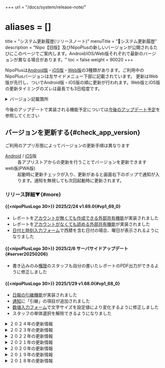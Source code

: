 +++
url = "/docs/system/release-note/"
# aliases = []
title = "システム更新履歴(リリースノート)"
menuTitle = "📜システム更新履歴"
description = "Nipo【旧版】及びNipoPlusの新しいバージョンが公開されるたびにこのページでご案内します。Android/iOS/Web版それぞれで最新のバージョンが異なる場合があります。"
toc = false
weight = 90020
+++

NipoPlusは[Android版](/docs/system/mobile-install/#googlePlay)・[iOS版](/docs/system/mobile-install/#appStore)・[Web版](/docs/system/mobile-install/#web)の3種類があります。ご利用中のNipoPlusバージョンは左サイドメニュー下部に記載されています。
更新はWeb版が先行し、ついでAndroid版・iOS版の順に更新が行われます。Web版とiOS版の更新タイミングのズレは最長でも3日程度です。

<details>
  <summary>バージョン記載箇所</summary>
{{<icatch filename="img/update" msg="Web版は右上に更新ボタンがでてきます" alice="ok">}}

</details>

今後のアップデートで実装される機能予定については[今後のアップデート予定](/docs/system/load-map/)を参照してください

## バージョンを更新する{#check_app_version}

ご利用のアプリ形態によってバージョンの更新手順は異なります

<dl class="basic">
<dt>
<a href="https://play.google.com/store/apps/details?id=jp.sndbox.nipoapp">Android</a> / <a href="https://itunes.apple.com/jp/app/nipo/id1385965600?mt=8">iOS</a>版</dt>
<dd>各アプリストアからの更新を行うことでバージョンを更新できます</dd>
<dt>web版(PWA版)</dt>
<dd>起動時に更新チェックが入り、更新があると画面右下のポップで通知が入ります。通知を無視しても次回起動時に更新されます。</dd>
</dl>

### リリース詳細▼{#more}

#### {{<nipoPlusLogo 30>}} 2025/2/24 v1.69.0{#vp1_69_0}

- レポートを[アカウントが無くても作成できる外部共有機能](/docs/manual/write-report/outside/)が実装されました
- レポートを[アカウントがなくても読める外部共有機能](/docs/manual/read-report/outside/)が実装されました
- [日付と時刻入力フォーム](/docs/template/date_time/)で西暦を含む日付の場合、曜日が表示されるようになりました

#### {{<nipoPlusLogo 30>}} 2025/2/6 サーバサイドアップデート{#server20250206}

- 書き込みのみ[権限](/docs/setup/staff-global/rank/)のスタッフも自分の書いたレポートのPDF出力ができるように修正しました

#### {{<nipoPlusLogo 30>}} 2025/1/29 v1.68.0{#vp1_68_0}

- [日報の引継機能](/docs/manual/write-report/relation/)が実装されました
- [通知](/docs/manual/utils/notice/)に「引継」の項目が追加されました
- [数値入力フォーム](/docs/template/digital/#commonNumber)で文字サイズを設定値により変化するように修正しました
- スタッフの単体選択を解除できるようになりました

<details>
  <summary>２０２４年の更新情報</summary>

#### {{<nipoPlusLogo 30>}} 2024/12/26 v1.67.1{#vp1_67_1}

- セキュリティアップデートを行いました

メリークリスマス＆ハッピーニューイヤー🎁
2024年も残すところわずかとなりました。今年最後のアップデートになる予定です。今回のアップデートでは機能的な追加は有りませんが、主にセキュリティに関するアップデートを行いました。  
また、内部的な話ですがES Module化に完全対応しました。ES Moduleは今後、Web業界の標準となる機能です。

#### {{<nipoPlusLogo 30>}} 2024/12/19 v1.66.0{#vp1_66_0}

- 自分宛てにレポートを書く場合、「自動承認」オプションを選択できるようになりました
- 選択肢入力フォームに「手動入力」オプションを追加しました。選択に無い単語をキーボードで手動入力できます

#### {{<nipoLogo 30>}} 2024/12/18 v10.1.0{#legacy10_1_0}

- 依存フレームワークの一部を最新版に更新しました
- レポートのCSV出力（単体・一括）機能を無料プランでも利用できるように緩和しました
- 集計機能の期間選択を無料プランでも任意に変更できるように緩和しました
- 無料プランでも検索機能が利用できるようになりました（無料プラン中に書いたレポートはインデックス化されないため検索にHitしません。有料プランの間に書いたレポートが検索できます）
- 無料プランでもスタッフの稼働実績把握、月切り替えができるようになりました
- ほかグループのテンプレート取り込み機能を緩和しました

今回のアップデートは2024年12月31日以降、無料プランでの利用ができなくなるNipoに向けた緩和措置です。無料プランでも過去のデータにアクセスしやすく、いつでもデータの取り出しができるように対応させていただきました。

#### {{<nipoPlusLogo 30>}} 2024/12/10 サーバサイド・メール通知関係の修正{#20241210}

- メール配信プログラムのライブラリを最新に更新しました
- レポートのコメント通知ルールが変更になりました。レポートのオーナーに対してのみ通知ー＞レポートを既読しているユーザ全員に対して通知
- 承認リレーがある場合、より上流でレポートが棄却された際、中間承認者に対して通知が届くようになりました
- レポート提出時の通知で、自分が自分宛てに書いたレポートの場合、通知が行われないように修正しました

#### {{<nipoPlusLogo 30>}} 2024/12/9 v1.65.0{#vp1_65_0}

- [日付と時刻入力フォーム](/docs/template/date_time/#range)【日付・西暦有り】の入力形式を「日付」と「時刻」に分けることで操作性をUPしました
- [日付と時刻入力フォーム](/docs/template/date_time/#range)に初期値を指定できるようになりました
- 【有料プラン】レポート保存箱で一度にロードできる上限が変更になりました。従来1000件ー＞契約数に応じて最大3000件（1000件を選ぶには契約数10が必要になります）
- NipoPlusで使用している各種フレームワークを最新版に更新しました（quasar,dexie, etc...）

#### {{<nipoPlusLogo 30>}} 2024/12/3 v1.64.1{#vp1_64_1}

- スタッフアカウントが50名以上登録されている条件下でのみ発生する、設定が正しく反映されない表示上のバグを修正しました。

#### {{<nipoPlusLogo 30>}} 2024/11/13 v1.64.0{#vp1_64_0}

- クレジットカードで支払時に、3D Secure（3DS）処理に対応しました

3DSとは、カード番号だけではなくSMSやE-mailによる追加の認証レイヤーです。認証方式は各カード会社によって異なります。
3DSは毎回認証が発生するわけではなく、支払いカード会社が追加の認証を要求した場合のみ発生します。

※このバージョンはWeb版にのみリリースされます。（Android/iOSでは決済機能がそもそも利用できないため更新は不要）

#### {{<nipoPlusLogo 30>}} 2024/10/27 v1.63.4{#vp1_63_4}

- 特定の環境下で署名入力が反映されないバグを修正しました。

#### {{<nipoPlusLogo 30>}} 2024/10/24 v1.63.3{#vp1_63_3}

- CSV出力時に、日報の提出日付が１２時間表記スタイルになっており、且つ、AM/PMの記載が無いバグがありました。こちらを24時間表記に修正しました。

#### {{<nipoPlusLogo 30>}} 2024/10/22 v1.63.2{#vp1_63_2}

- 保存した検索の実行が不安定で、正しく検索されないバグを修正しました

#### {{<nipoPlusLogo 30>}} 2024/9/18 v1.63.1{#vp1_63_1}

- グラフ作成時、反復入力内の数値データを対象にできないバグを修正しました

#### {{<nipoPlusLogo 30>}} 2024/9/18 v1.63.0{#vp1_63_0}

- PDF出力設定に「文書番号を出力しない」のオプションが追加されました
- PDF出力時、時刻入力が空欄（--:--）だった場合、その値を表示しないように修正しました。

#### {{<nipoPlusLogo 30>}} 2024/9/10 サーバサイド更新{#20240910}

- レポート提出のメール通知で提出者名を件名に表示するように修正しました

#### {{<nipoPlusLogo 30>}} 2024/9/6 サーバサイド更新{#20240906}

- PDF出力時にレイアウト２を選択すると、PDF出力に失敗するエラーを修正しました

#### {{<nipoPlusLogo 30>}} 2024/9/6 v1.62.0{#vp1_62_0}

- [反復入力フォーム](/docs/template/array/)内で[動的変化機能](/docs/template/selects/#dinamic_switch_select)が利用できるようになりました

#### {{<nipoPlusLogo 30>}} 2024/9/3 v1.61.0{#vp1_61_0}

PDF出力に関する機能を追加しました

- [PDF出力オプション](/docs/manual/pdf/pdfoption/)に「エラーや警告を出力する」の設定が追加されました（初期状態：OFF。従来はこれが常にONの状態でした）
- PDF出力時に押印される名前ハンコの最大文字数が5文字から10文字に拡張されました
- [PDF出力にレイアウト2](/docs/manual/pdf/pdfoption/#layout)が追加されました
- アプリ内からホームページへのリンクに一部誤りがあった箇所を修正しました

#### {{<nipoPlusLogo 30>}} 2024/8/21 サーバサイド更新{#sv20240821}

- メール通知で「レポート作成者」の名前がメール内に記載されるようになりました（リクエストありがとうございます）

#### {{<nipoPlusLogo 30>}} 2024/8/20 v1.60.0{#vp1_60_0}

- 承認判子の文字数最大を5文字から8文字に延長しました（６文字を超えると少し判子のレイアウトが変わります）
- [反復入力フォーム](/docs/template/array/)で算術入力フォームが利用できるようになりました。同一反復フォーム内のデータを計算に利用できます
- [数値入力フォーム](/docs/template/digital/#commonNumber)で「ソフトウェアテンキーボタン」の表示・非表示を設定から変更できるようになりました
- [テンプレート編集画面](/docs/template/make/#make_template)でドラッグによる追加の際、ガイドがわかりにくかったため改善しました
- [レポート受信BOX画面](/docs/manual/read-report/list/#listbox)に「再読み込み」ボタンを追加しました

#### {{<nipoLogo 30>}} 2024/8/12 v10.0.0{#legacy10_0_0}

- Nipo【旧版】のアプリ上から[領収証ダウンロード](/legacy/system/price/#newInvoice)が可能になりました
- 請求書の支払い方式や利用人数、料金について変更を行いました

詳しくは[Nipo【旧版】のご利用料金](/legacy/system/price/)をご確認ください

#### {{<nipoLogo 30>}} 2024/8/05 v9.0.1{#legacy9_0_1}

- テンプレートで選択肢の「修正」ができないバグがあったため修正機能自体を削除しました。（修正の代わりに選択肢を削除後に新規追加してください）
- 請求書払いで「郵送による送付」オプションを廃止しました

Nipo【旧版】は今後料金改定が有ります。詳しくは[無料プラン廃止のお知らせ](/legacy/about/warning/)を御覧ください

#### {{<nipoPlusLogo 30>}} 2024/7/30 v1.59.2{#vp1_59_2}

- [テンプレート編集](/docs/template/make/#make_template)で幅が反映されないバグを修正しました

#### {{<nipoPlusLogo 30>}} 2024/7/29 v1.59.1{#vp1_59_1}

- 長年メンテナンスされていない[ドラッグ操作のプログラムコード](https://github.com/SortableJS/Vue.Draggable)をNipoPlusから取り除きました
- テンプレート編集時、項目の並べかえを複数選択でまとめて行えるようになりました
- 上記に関連して、並べ替え処理はすべて複数選択ができるように修正されました
- [CSV出力時](/docs/manual/analytics/csvoption/)、文書番号のまえに文書番号プレフィックスもセットで出力されるようになりました
- [目標実績テーブル](/docs/manual/analytics/progress/)で、スマートフォンやタブレットのタッチイベントでも幅変更できるように修正しました
- 日毎カレンダー表示で１時間毎の水平線が追加されました

#### {{<nipoPlusLogo 30>}} 2024/7/22 v1.58.0{#vp1_58_0}

- [CSV出力オプション](/docs/manual/analytics/csvoption/)に「文書番号」出力オプションが追加されました
- テンプレートのドラッグ操作を少し改善しました

※テンプレートのドラッグについては現在開発途上です。より使い勝手をよくできるように今後さらなる更新が予定されています
このバージョンはWeb版でのみリリースされ、Android／IOSにはリリースされません

#### {{<nipoPlusLogo 30>}} 2024/7/22 v1.57.7{#vp1_57_7}

細かなバグの修正を行いました。バグ修正は以下のとおりです。

- テンプレートの各入力フォームに設定するHintに改行が使えるようになりました
- 写真入力フォームに添付する画像を[無料プラン](/docs/price/free/)では低画質化させました（容量節約のため[無料プラン](/docs/price/free/)の方には申し訳ございません）
- [反復入力](/docs/template/array/)内に日付と時刻フォームでカレンダーを表示するとレイアウトが崩れるバグを修正しました
- レポートのロード件数を[有料プラン](/docs/price/#fee)限定で上限1000件に引き上げました
- 自身の書いたレポートに自動で自身の既読フラグが立ちますが既読リストに名前が表示されないバグを修正しました

#### {{<nipoPlusLogo 30>}} 2024/7/16 v1.57.5{#vp1_57_5}

軽微な修正のため、Android／iOS版にはリリースされません。

- テンプレート作成画面でパーツリストが分類分けされました
- コメント投稿ボタンの位置を調整しました

#### {{<nipoLogo 30>}} 2024/7/11 v9.0.0{#legacy9_0_0}

- 検索用DBを変更しました。より高い精度で検索できるようになりますが処理の開始が以前より若干遅くなります（コールドスタート時のみ）
- Android版でSDKの最小バージョンを33にアップデートしました
- [無料プラン廃止](/legacy/about/warning/)に伴い、無料プランご利用のユーザには警告が表示されるようになりました

Version8で使用していた検索DB（Typesense）のサーバは2024年7月22日に停止します。ー＞停止しました。

#### {{<nipoPlusLogo 30>}} 2024/7/11 v1.57.4{#vp1_57_4}

- [PDF出力時](/docs/manual/pdf/pdfbatch/)、オプション設定をすると特定のデータが消えて出力されるバグを修正しました
- [数値入力フォーム](/docs/template/digital/)付属の電卓表示文字サイズを大きくしました

#### {{<nipoLogo 30>}} 2024/7/9 サイレントアップデート{#sv20240709}

- サーバサイドの検索データベースを一部アップデートしました

円安の影響は外貨建てのサーバを利用しているNipo【旧版】にも結構な痛手となっています。Nipo【旧版】の検索用DBをNipoPlusの検索用DBと統合することでサーバコストダウンを図ります。
そのための準備段階としてサーバサイド側の処理を一部修正しました。検索DBが実際に切り替わるのは今月下旬を予定しております。
より高い精度で検索できるようになりますので今しばらくお待ち下さい

#### {{<nipoPlusLogo 30>}} 2024/6/26 v1.57.3{#vp1_57_3}

- 電卓入力で特殊キーの配置を一部修正しました（小数点ボタンを右下へ移動、正負反転ボタンを右上へ移動）
- [写真入力フォーム](/docs/template/binarys/#picture)で添付した写真の回転・トリミング・表示切替ができるようになりました

#### {{<nipoPlusLogo 30>}} 2024/6/26 v1.56.2{#vp1_56_2}

- Version1.56.1で発生した特定環境下で入力必須の解除がされないバグを修正しました

バグの原因はNipoPlusで使用しているVueというフレームワークを更新したことでした。Vueをダウングレードすることで問題は解決しました。

#### {{<nipoPlusLogo 30>}} 2024/6/25 v1.56.1{#vp1_56_1}

- [レポート作成画面](/docs/manual/write-report/write/)で一番下まで一気にスクロールできるボタンを追加しました（初期状態では無効になっています。「左メニュー ＞アカウント ＞ レポート作成画面でページ下部へスクロールするボタンを配置する 」をONにすることで利用できます
- [タイムカード](/docs/manual/timecard/input/)の打刻時、これまで初期値が8:00 - 17:00で固定でしたがこれを自由に変更できるようになりました
- タイムカードの設定をリアルタイム反映ではなく、保存ボタン押下で反映されるように仕様を変更しました
- レポート作成で[共用機能](/docs/setup/staff-local/share/)にバグがありましたのでこちらを修正しました（報告ありがとうございます）
- 書きかけのレポートを復元する際、「期間入力フォーム（時刻のみ）」が復元されないバグを修正しました

このバージョンは「[反復入力](/docs/template/array/)を使い、かつ２行以上のデータがあり、かつ入力必須がセットされており、かつ下書きからの清書を行うという限定的な条件下」において入力必須の解除ができないバグがあります。Version1.56.2で修正済みです（どんだけエッヂケースやねんって感じですね）

#### {{<nipoPlusLogo 30>}} 2024/6/19 v1.55.1{#vp1_55_1}

- [数値入力フォーム](/docs/template/digital/#commonNumber)でNipoPlus独自のテンキーを使えるようになりました（GOLDPLAN限定機能）

今回のアップデートは特にスマートフォン・タブレットなどタッチパネルに対応した機器で利便性が向上します。特に負数の入力がOS標準の入力システムでは操作しにくかったですが、その点が改善されています。

#### {{<nipoPlusLogo 30>}} 2024/6/11 v1.54.0{#vp1_54_0}

- [CSV出力オプション](/docs/manual/analytics/csvoption/)に 非可変を可変に合わせて同値で埋める を追加しました
- [反復入力](/docs/template/array/)で[期間入力フォーム](/docs/template/date_time/#range)を使用する際、同じ時刻がセットされたときに警告が表示される様になりました
- [反復入力](/docs/template/array/)で横にスクロールが必要なケースで、これまで「行単位」で行われたスクロールを「表全体」でスクロールするように修正しました
- [レポート作成](/docs/manual/write-report/write/)の途中でページを移動しようとすると、警告が表示されるように修正しました
- [レポート作成](/docs/manual/write-report/write/)の途中でページを離脱した時、一部のデータの復元ができないバグを修正しました
- 「既読して次へ」ボタンを追加しました
- レポートを既読してもレポート一覧に「既読」の状態がつかないバグを修正しました
- [レポートをコピー作成](/docs/manual/write-report/copy/)する時、提出先がコピー時のままでしたが、提出先の設定に沿うように修正しました

#### {{<nipoPlusLogo 30>}} 2024/5/28 v1.53.1{#vp1_53_1}

- [２層式選択入力フォーム](/docs/template/selects/#layerd)の警告文を一部削除しました
- 文字サイズ変更時に正しく反映されなかった一部の文字及びボタンを変化するように調整しました
- [目標実績表](/docs/manual/analytics/progress/)の作成画面をわかりやすく改善しました
- わかりにくい箇所のヘルプガイドを追加しました

#### {{<nipoPlusLogo 30>}} 2024/5/28 v1.53.0{#vp1_53_0}

- スタッフ毎の提出先設定画面のUIを使いやすく大幅に改善しました
- [PDF出力時の設定オプション](/docs/manual/pdf/pdfoption/)を目立つ位置に移動しました

#### {{<nipoPlusLogo 30>}} 2024/5/26 v1.52.0{#vp1_52_0}

- CSV出力時に期間入力フォームの値に対して経過時間も出力するようになりました（単位は分で固定）
- 翻訳及びガイドの説明文を修正しました
- グループ内のスタッフ管理でテンプレート制限の設定をクリックせず変更できるように改善しました
- テンプレートの管理画面で提出先固定をクリックせず変更できるように改善しました
- 組織管理からスタッフをグループにアサインする際のUIを改善しました

#### {{<nipoPlusLogo 30>}} 2024/5/17 v1.51.5{#vp1_51_5}

- 英語翻訳機能を強化しました
- 軽微なバグを修正しました

#### {{<nipoPlusLogo 30>}} 2024/5/17 v1.51.4{#vp1_51_4}

緊急バグ修正

- テンプレートの利用制限でテンプレートリストが表示されなくなるバグを修正しました

#### {{<nipoPlusLogo 30>}} 2024/5/10 v1.51.2{#vp1_51_2}

- [予定実績管理](/docs/manual/analytics/progress/)でCSVが正しく出力されないバグを修正しました
- レポートの[CSV出力オプション](/docs/manual/analytics/csvoption/)に「案件出力」が追加されました

#### {{<nipoPlusLogo 30>}} 2024/4/25 v1.51.1{#vp1_51_1}

- PDF出力オプションでフォントサイズの指定が反映されないバグを修正しました（サーバサイド）
- PDF出力時に「商品」データがPDFに反映されるようになりました（サーバサイド）
- [無料プラン](/docs/price/free/)でPDF出力時、NipoPlusの透かしとフッターロゴが強制的に挿入されます（サーバサイド）
- [PDF出力オプション](/docs/manual/pdf/pdfoption/)に「文字サイズ：XS」が追加されました
- PDF出力オプションに「ページ番号」が追加されました
- PDF出力オプションに「余白：最小」が追加されました
- 一括PDF出力が[無料プラン](/docs/price/free/)でも利用可能になります（無料プラン：５件まで・有料プラン：８０件まで）

※一部の機能はサーバサイドで更新となります。サーバサイドの更新は4/25夜間に行われます

#### {{<nipoPlusLogo 30>}} 2024/4/20 v1.51.0{#vp1_51_0}

- テンプレート編集時、ドラッグで幅の変更ができるようになりました
- フォントサイズの変更ができるようになりました
- レポートの一括PDF出力時に意図せずフォルダに入ってしまうバグを修正しました

#### {{<nipoPlusLogo 30>}} 2024/4/14 v1.50.1{#vp1_50_1}

- [選択式入力フォーム](/docs/template/selects/#plain)に[動的変化機能](/docs/template/selects/#dinamic_switch_select)が実装されました。
- ポップアップビューで日報を表示する際、各項目のタイトル文字が小さくなりすぎる問題を修正しました

#### {{<nipoPlusLogo 30>}} 2024/4/6 v1.49.0{#vp1_49_0}

- [選択式入力フォーム](/docs/template/selects/#plain)（単体・複数両方）に初期値の設定ができるようになりました
- レポート作成に使用した端末のOS・端末タイプ（デスクトップ・モバイル）の判別情報が追加されるようになりました

#### {{<nipoPlusLogo 30>}} 2024/4/6 v1.48.2{#vp1_48_2}

- アプリ全体に操作説明ガイドボタンを追加しました
- レポート作成時に日付が空欄や不正な日付が指定されたら提出ができないように修正しました（バグ報告ありがとうございます）
- 共用先機能を使って提出されたレポートに承認ボタンが表示されないバグを修正しました

#### {{<nipoPlusLogo 30>}} 2024/3/31 v1.48.0{#vp1_48_0}

- レポート保存BOXのUIを変更しました。詳しいガイドは[保存BOX](/docs/manual/read-report/list/#listbox)を御覧ください。
- 案件管理機能を試験的に実装しました。（試作段階のためマニュアルはまだありません）

#### {{<nipoPlusLogo 30>}} 2024/2/6 v1.47.0{#vp1_47_0}

- 名称変更 【日報・報告書】 => レポート に統一しました
- NipoPlusのアカウントを初めて作ってログインする際、利用規約同意後にロードが止まらないバグを修正しました

#### {{<nipoPlusLogo 30>}} 2024/2/6 v1.46.13{#vp1_46_13}

- 新規でご利用のお客様に限りレポートの提出先、共有先が正しくセットされないバグがありましたので修正しました（既存のお客様には影響有りません）

#### {{<nipoPlusLogo 30>}} 2024/2/1 v1.46.12{#vp1_46_12}

- 特定の環境で通信がタイム・アウトする問題について修正しました
- 起動時の初期化処理を一部後回しにすることで起動時の速度を高速化しました
- レポート作成時に提出先情報の読み込みを後回しにすることで、レポート作成開始前のロード時間を0にしました

昨年末から続いている通信の不安定化についてなかなか問題が解決できませんでしたが、使用するFirebaseのバージョンを少し落とすことで安定するようになりました。
このエラーはGit hubのIssueにもあがっており、このIssueにもっと早く気づくことができればここまで苦戦しなかった問題です。まさかFirebase側に原因があるとは完全に想定外でした。

[バグ詳細記事](https://github.com/firebase/firebase-js-sdk/issues/7860)

長いことご不便をおかけして申し訳ございません。これで一連の不安定な状態は解消されました。

#### {{<nipoPlusLogo 30>}} 【サーバサイド】2024/1/31{#sv20240131}

- PDF出力時に数値データに「カンマ」が付されるように修正しました

#### {{<nipoPlusLogo 30>}} 【緊急アップデート】2024/1/30 v1.46.10{#vp1_46_10}

スマートフォンの環境でNipoPlusを使用すると非常に安定性が悪く、レポートの読み込みができないといったバグが特定の環境で発生していました。
本アップデートは基本機能を提供できない大きな問題のため、急遽リリースされたバージョンです。

- 初期データのロードを【並列】ー＞【直列】に変更しました（スマートフォンの環境でデータ初期化時に通信の大幅な遅延が起きることがあるため）
- 初期化が完了するまでページを移動しないように修正しました（データの初期化が完了前に関連ページを先行ロードしたため初期化に失敗する問題に対応するため）
- レポートのデータが読み込めない場合に備えて検索ボタンを常時受信BOXに配置しました（検索からは問題なく取得できます）
- 最大件数を500件ー＞100件に減らしました（安定化のためです。PCはこれまで通りです）

本バグについてはPCでは発生せず、稀に発生しても再起動で問題が解決します。この問題はスマートフォンで顕著な発生が確認されました。
今回の修正は応急的な対応です。今後、モバイル機器でもより安定して利用できるように近日中にさらなるアップデートを予定しています。

**※重要**

- 更新しても問題が解決しない場合、アプリの場合は**一度アンインストール**して再度インストールしてください。
- Web/PWA版の場合、「メニュー＞アカウント」から「**キャッシュクリア**」をクリックしてください。（下の画像を参照）
- 読み込みが完了しない場合、再起動してください

本記事執筆時点で[Android](/docs/system/mobile-install/#googlePlay) / [iOS](/docs/system/mobile-install/#appStore)各アプリストアには更新の申請を行っている段階で、まだリリースされていません。
リリース後に本ページにてご案内いたします。 ー＞ リリースされました（２月１日）

今回のバグについてはスマートフォンとPCで使えるリソースが異なるのに、PCと同じような処理をスマートフォンで行わせていたことが主たる原因でした。
バグでご迷惑をおかけしてしまい申し訳ございません。

#### {{<nipoPlusLogo 30>}} 2024/1/25 v1.46.7{#vp1_46_7}

最近バグに関するお問い合わせが多くなってきておりご利用のお客様にはご不便をおかけして申し訳ございません。
このバージョンではいくつかのバグを修正しています

- 起動時にスタッフが自分だけ（または０名）になってしまうバグの修正
- 起動時に所属グループ一覧が表示されるバグの修正
- 請求書払いにおいて決済後に人数の変更をするボタンをクリックするとアプリがフリーズするバグの修正
- アプリ起動時に「グループ一覧画面」に遷移してしまうバグを修正しました

中には再現が困難なバグがあり、確信を持って修正済みと断言できないものもあります。
ソフトウェアのバグを完全になくすことはできませんが、気づいたバグについては適時修正してまいります。
またお客様からバグのご連絡があった際は最優先で修正させていただきます。
気になる点がありましたら遠慮なく<a href="/others/inquery/">お問い合わせ</a>ください。

#### {{<nipoPlusLogo 30>}} 2024/1/19 v1.46.3{#vp1_46_3}

名称の変更

- 「タスク」の名称が「予定」に変更されました
- 「提出簿」の名称が「提出状況」に変更されました

バグの修正

- 特定環境下で起動時にテンプレートが表示されないバグを修正しました(特にモバイル機器で発生)
- 特定環境下でスタッフが表示されないバグを修正しました(特にモバイル機器で発生)
- レポート受信BOXが起動時にロードされないケースが有る問題を修正しました

新しい機能の追加

- 予定はこれまで「終了時刻」しかありませんでしたが「開始時刻」も追加されました
- 予定を色分けできるようになりました
- スタッフの名前に「ふりがな」を使えるようになりました（ふりがなによる検索も可能）
- 月表示のカレンダーにも予定を表示できるようになりました
- 時間軸による予定表示機能が追加されました

新機能のマニュアルについては後日日を改めてUPいたしますー＞[マニュアルはこちら](/docs/manual/event/list/)

【緊急アップデート】 v1.46.4
カレンダーが機能しないバグを修正しました

#### {{<nipoPlusLogo 30>}} 2024/1/10 v1.45.5{#vp1_45_5}

- 特定の条件下で、レポートテンプレートが表示されないバグを修正しました

#### {{<nipoLogo 30>}}2024/1/5 v8.0.5{#vo8_0_5}

- スマートフォンでカレンダーを開いたとき、両サイドのサイドバーが同時に展開して画面を覆ってしまうバグを修正しました

※本リリースはAndroid/iOS版のみの提供で、Web版はリリースされません

#### {{<nipoLogo 30>}}2024/1/4 v8.0.4{#vo8_0_4}

- グループが解散できないバグを修正しました

</details>

<details>
  <summary>２０２３年の更新情報</summary>

#### {{<nipoLogo 30>}}2023/12/25 v8.0.2{#vo8_0_2}

- カレンダーで先月の予定が表示されてしまうバグを修正しました
- 週カレンダーで次・前のボタンを追加しました

#### {{<nipoLogo 30>}}2023/12/25 v8.0.1{#vo8_0_1}

2023年でNipo【旧版】が使用していたVue2のセキュリティサポートが終了するに伴い、この度Vue3に書き換えてリリースとなりました。
Vue3移行に伴い、カレンダー機能が移植できなかったためカレンダーは完全に作り直しています。そのため使用感やデザインに変更があります。

**更新時の注意点として**更新時に「今すぐ更新しますか？」というダイアログが表示されます。
「はい」を選択しても更新されない上に、リロードすると何度もこのダイアログが表示されてしまいます。
この**ダイアログが表示されたときは一度ブラウザのタブを閉じ、再度開いてください**。これで更新が完了します。

現在発覚しているバグ

- カレンダーで本日以降の欄に先月の予定が表示されてしまう問題が報告されています

ご不便をおかけして申し訳ございません。修正までいま少しお待ち下さい。

#### {{<nipoPlusLogo 30>}} 2023/12/12 v1.45.1{#vp1_45_1}

- ログアウト時に「権限不足」の警告が表示されてしまうバグを修正しました
- 特定の条件で「シフト表」がロード画面から進まなくなるバグを修正しました

#### {{<nipoPlusLogo 30>}} 2023/12/10 v1.45.0{#vp1_45_0}

- アカウントの[一括作成機能](/docs/setup/staff-global/make/#batch_create)がサポートされました
- [シフト管理](/docs/manual/utils/shift/)がサポートされました
- 週カレンダー/提出簿でスタッフを非表示にできるオプションが追加されました
- スタッフアカウント作成時にパスワードが短いと「不明なエラー」となる問題を修正しました
- テンプレート編集時に「キー」を誤って変更しないようにガードを設けました
- グループ内のスタッフに「重役」オプションが追加されました
- 日付入力パーツでカレンダーをポップアップで表示する際、入力完了後に自動で閉じるように修正しました

#### {{<nipoPlusLogo 30>}} 2023/11/26 v1.44.2{#vp1_44_2}

- 他のグループからレポートをインポートすると権限不足のエラーがでて作業が続行できないバグを修正しました

#### {{<nipoPlusLogo 30>}} 2023/11/26 v1.44.1{#vp1_44_1}

- あまり変化しにくいデータをキャッシュ化することで起動時の無駄な通信を大幅に軽減しました
- 予定実績表のリクエストを１件実装しました
- いくつかの細かいバグを修正しました
- 一部レイアウトを変更しました
- スタッフ名をデフォルトで名前順に並ぶように修正しました

#### {{<nipoPlusLogo 30>}} 2023/10/20 v1.43.1{#vp1_43_1}

- グループから退出したスタッフの承認印が「見つかりません」となってしまう問題を修正しました
- グループから退出したスタッフのレポートをCSV出力したときに名前が「見つかりません」となってしまう問題を修正しました

#### {{<nipoPlusLogo 30>}} 2023/10/03 v1.43.0{#vp1_43_0}

- [請求書払い](/docs/price/invoice/)がアプリからできるようになりました
- 請求書払いから人数の変更が容易に行えるようになりました
- クレジットカード入力フォームのデザインを変更しました
- クレジットカードが登録済みの場合、再入力が不要で決済できるようになりました（古いデータの場合は再入力が必要です）
- 誤字脱字の修正をしました
- レポートをポップアップで表示するとき、右のメニューがはみ出て見えない場合があるとの指摘を受けてスクロール可能に修正しました。また元の幅自体を少し広くしました

#### {{<nipoPlusLogo 30>}} 2023/09/14 v1.42.5{#vp1_42_5}

- ビルド時に含まれていた不要なファイルを排除することでファイルサイズを500KB軽量化しました(4.2MB => 3.7MB)
- その他にも内部的に色々変更しましたが機能等の追加は有りません

※Android／iOS版で本バージョンのリリース予定は有りません

#### {{<nipoPlusLogo 30>}} 2023/08/25 v1.42.2{#vp1_42_0}

- レポート作成画面にタイムカード入力ボタンを追加しました。[【詳細はこちら】](/docs/manual/timecard/input/#withReport)
- CSVダウンロード時にスタッフごとやテンプレートごとに個別に分けてダウンロードできるようになりました。[【詳細はこちら】](/docs/manual/analytics/csv/#splid_download)
- [タグの管理画面](/docs/setup/advanced-setting/tag/)で分類による絞り込みをサポートしました
- テンプレートの管理にフォルダ分けが使えるようになりました。[【詳細はこちら】](/docs/template/directory/)
- 起動時に所属グループの権限が無い場合に他のグループ一覧を表示するように修正しました。関連してグループに一切所属していない場合適切なエラーメッセージを表示するように修正しました
- 集計時にレポート一覧を表示する機能が正式に実装されました
- 反復入力で入力時に縦の合計を自動で計算表示するようになりました
- 商品データ一括インポートが[有料プラン](/docs/price/#fee)限定になりました
- クレジットカードの有料プラン申し込み最少人数が5名に変更されました（請求書払いはもうしばらくお待ち下さい）
- グループの作成上限を変更しました。[無料プラン](/docs/price/free/)： 3件まで 有料プラン: 500件まで
- グループ内のタグの上限を変更しました。 [無料プラン](/docs/price/free/): 5件まで 有料プラン: 200件まで
- グループ内のテンプレートの上限を変更しました。 [無料プラン](/docs/price/free/)：5件まで 有料プラン: 999件まで（変更なし）
- 商品の登録上限を変更しました。 [無料プラン](/docs/price/free/)：300件まで 有料プラン: 99999件まで

#### {{<nipoPlusLogo 30>}} 2023/06/10 v1.41.0{#vp1_41_0}

- 編集者が組織設定へアクセスできないように修正しました
- テンプレート選択時にクイックプレビューできるようになりました
- PDF出力で反復入力の中に画像を使われていても出力できるように修正しました
- PDF出力でレイアウトの調整を行いました
- レポートを棄却した際に削除ボタンが押せないバグを修正しました
- その他軽微なバグをいくつか修正しました

#### {{<nipoPlusLogo 30>}} 2023/06/01 v1.40.0{#vp1_40_0}

- 週間カレンダーの向きを逆にできる設定が追加されました。
- 期間入力フォーム（時刻のみ）が00:00で初期化されるため入力必須が機能しないバグを修正しました。初期化は--:--で行われるようになります

#### {{<nipoPlusLogo 30>}} 2023/05/18 v1.39.0{#vp1_39_0}

- 新しい集計方式[【予定・実績表】](/docs/manual/analytics/progress/)が追加されました
- フッターメニューにおけるバグを修正しました
- E-mail解除オプションを常時表示されるように修正しました
- 商品管理でCSVインポート時に空行をスキップするように修正しました

#### {{<nipoPlusLogo 30>}} 2023/05/06 v1.38.2{#vp1_38_2}

- グループの設定に「メールアドレスの表示切替」が追加されました。レポートの提出先を選ぶ際にメールアドレスを秘匿できます。
- [API](/docs/manual/api/ref/)機能の利用を管理者がスタッフごとに制御できるようになりました。初期値はすべて「無効」扱いとなります。

※APIはセキュリティの観点から設定がなされない場合は初期状態が「無効」扱いとなりました。APIを利用する際は管理者が機能を有効にしてください

#### {{<nipoPlusLogo 30>}} 2023/04/26 v1.38.1{#vp1_38_1}

- カード決済画面のページ移動先が誤っていましたので修正しました。（決済自体は正しく動作していますのでご安心ください）

#### {{<nipoPlusLogo 30>}} 2023/04/23 v1.38.0{#vp1_38_0}

- テンプレートのタイトルカラーのバリエーションが増えました
- 商品管理「カテゴリ」が２種類、及び商品に対する写真データの添付が可能になりました
- 商品の管理に「カテゴリマスター」「状態マスター」が追加されました。
- 商品管理にCSVインポート機能が実装されました
- レポート作成時に商品を選ぶとメモが入力画面に表示されるようになりました

#### {{<nipoPlusLogo 30>}} 2023/04/17 v1.37.1{#vp1_37_1}

<span style="color:red">※本バージョンからURLパラメータが変更になったため更新時に404と表示されることがありますが「TOPへ」ボタンを押すと復旧します</span>

- テンプレートの編集をポップアップ式に変更しました
- テンプレートの編集時刻を一覧に表示するようにしました
- 説明用画像で画像が消えてしまう事があるバグを修正しました

#### {{<nipoPlusLogo 30>}} 2023/04/07 v1.36.0{#vp1_36_0}

- [スライダ入力フォーム](/docs/template/digital/#slider)で入力必須の指定ができるようになりました
- [テキスト入力フォーム](/docs/template/text/)でURLを入力するとリンクを生成するオプションが追加されました
- （試作）言語切替機能を追加しました。一部翻訳されていない箇所については順次対応します
- [ログ機能](/docs/manual/utils/log/)でスタッフIDだとわかりにくいためスタッフ名を表示するように修正しました
- [スタッフアカウント](/docs/setup/staff-global/rank/)を「無効」にすると利用人数から減るように修正しました

#### {{<nipoPlusLogo 30>}} 2023/04/02 v1.35.0{#vp1_35_0}

- [商品データ](/docs/setup/advanced-setting/point/)の一括CSV出力をサポートしました
- [商品データ](/docs/setup/advanced-setting/point/)の数量推移CSV出力をサポートしました
- レポート内の商品データをCSV出力できるようになりました
- レポート内の商品データをクリックするとページ遷移ではなくポップアップで数量推移を確認できるように修正しました
- スタッフの名前を変更しても過去のレポートの作成者名が一部正しく反映されていない箇所があったバグを修正しました
- [集計・CSV出力ページ](/docs/manual/analytics/transition/)のレイアウトを一部変更しました

#### {{<nipoPlusLogo 30>}} 2023/03/24 v1.34.1{#vp1_34_1}

- [タグ管理](/docs/setup/advanced-setting/tag/)機能について項目ごとに使い分けができるように機能が強化されました
- タグのアイコンがゴミ箱になるバグを修正しました
- [週カレンダー](/docs/manual/calendar/weekly/)でスタッフの並び順を変更するウインドウに「閉じる」ボタンを追加しました
- グループ設定で保存をせずに画面を切り替えたときに設定が戻らないバグを修正しました
- グループ内のスタッフ一覧の表示に「カードレイアウト」を追加しました
- 組織設定の画面にサイドナビゲーションを追加しました
- CSV出力に「商品管理」のデータが反映されるようになりました
- レポート受信BOX上に「提出簿」を表示切り替えで表示できるように配置を変更しました

#### {{<nipoPlusLogo 30>}} 2023/03/18 v1.33.0{#vp1_33_0}

- [スタッフごとに利用可能なレポートテンプレート](/docs/setup/staff-global/manage/)を指定できるようになりました
- 週間カレンダーでスタッフの並び順を任意に変更できるようになりました
- カレンダーの設定情報の保存方式が変わりました。これまでスタッフ単位で記録されていましたが、スタッフごとで且つグループごとに設定が記録されるようになります
- CSV出力設定の設定情報の保存方式が変わりました。これまでスタッフ単位で記録されていましたが、スタッフごとで且つグループごとに設定が記録されるようになります
- レポートテンプレートの集計対象を文字入力で絞り込めるようになりました
- スタッフの活動実績表を別の表に切り分けました
- NipoPLusのアプリ内から直接問い合わせができるようになりました

#### {{<nipoPlusLogo 30>}} 2023/03/15 v1.32.1{#vp1_32_0}

- これまでWeb版からしか出来なかったアカウントの新規作成がiOS/Android上からも利用できるようになりました

#### {{<nipoPlusLogo 30>}} 2023/03/14 v1.32.0{#vp1_32_0}

- [レポートの入力順序を制御](/docs/template/make/)できるようになりました
- テンプレート編集時の個別プレビュー機能を廃止しました
- テンプレート作成時に選択肢の語録をその場で新規作成できるようになりました
- スマートフォンでフッターメニューの項目を自由に変更できるようになりました
- 語録の新規作成をポップアップで利用できるように修正しました

#### {{<nipoPlusLogo 30>}} 2023/02/27 v1.31.1{#vp1_31_1}

- [受信BOX](/docs/manual/read-report/list/#listbox)で初期の表示期間を3日・1週間・2週間から選べるようになりました
- 組織設定の画面周りを微調整しました

#### {{<nipoPlusLogo 30>}} 2023/02/24 v1.31.0{#vp1_31_0}

- [メール通知機能](/docs/manual/utils/notice/#email)を実装しました。月50通まで無料です（無料プランは利用不可）。オプション開放で月10,000通まで発信可能になります
- 複数のグループに所属している時、NipoPlusを起動時に最初に立ち上げるグループを指定できるようになりました
- 期間入力フォームのスライダーとキーボード入力、初期状態の指定ができるようになりました

#### {{<nipoPlusLogo 30>}} 2023/02/21 v1.30.0{#vp1_30_0}

- [日付と時刻の入力フォーム](/docs/template/date_time/#point)で初期表示時の見た目を指定できるようになりました（リクエスト）
- クレジットで[GOLD PLAN](/docs/price/fee/)お申込み時、会社名の記入が必須になりました
- レポートの文書番号採番中に承認すると承認処理が取り消される問題を受けて、採番中に承認処理が行えないように修正しました（バグ修正）

#### {{<nipoPlusLogo 30>}} 2023/02/19 v1.29.1{#vp1_29_1}

- WebサイトのマニュアルURLが一部変更になり、それに合わせてリンク先を修正しました

#### {{<nipoPlusLogo 30>}} 2023/02/11 v1.29.0{#vp1_29_0}

- テンプレートコピー時に提出先情報も含めてコピーされるように機能を変更しました（リクエスト）

#### {{<nipoPlusLogo 30>}} 2023/02/10 v1.28.0{#vp1_28_0}

- 異なるテンプレート間の集計を行える機能（[クロス集計](/docs/manual/analytics/cross/)と命名）を実装しました

#### {{<nipoPlusLogo 30>}} 2023/02/04 サーバサイド更新{#server20230204}

- レポートをPDFに出力する際、曜日をあわせて出力するように修正しました

※アプリの更新はありません

#### {{<nipoPlusLogo 30>}} 2023/01/28 v1.27.0{#vp1_27_0}

- [数値入力フォーム](/docs/template/digital/#commonNumber)の上限・下限指定が可能になりました。（▲▼ボタンを押した時のみ検知します。直接の入力は制限が機能しません）（リクエスト）
- [スタッフ権限](/docs/setup/staff-global/rank/)に「ゲスト権限」が追加されました（リクエスト）

#### {{<nipoPlusLogo 30>}} 2023/01/23 v1.26.0{#vp1_26_0}

- テンプレートに付する説明用画像の画質を「低・中・高」の3段階から選択可能になりました（リクエスト）
- 細かい文言の修正を行いました

#### {{<nipoPlusLogo 30>}} 2023/01/16 v1.25.2{#vp1_25_2}

- [チェックボックス入力フォーム](/docs/template/selects/#checkbox)をグラフ化した際に項目が３種類に分類されるバグを修正しました
- [テンプレート](/docs/template/make/)一覧をリストモード、カードモードの切替表示が可能になりました
- 長らく放置されていた全体設定の色に関するバグを修正しました

#### {{<nipoPlusLogo 30>}} 2023/01/13 v1.25.1{#vp1_25_1}

- レポート一括削除機能でIDの取得に失敗するバグを修正しました
- （[組織全体設定](/docs/setup/staff-global/make/)）スタッフ管理の画面切替機能を追加しました

#### {{<nipoPlusLogo 30>}} 2023/01/03 v1.25.0{#vp1_25_0}

- 積み上げ棒グラフが作成可能になりました
- レポート受信BOXで表示期間を拡張するボタンが実装されました（レポートが０件の場合にのみ）
- カレンダーがデフォルトで先月が表示されるバグを修正しました
- レポートテンプレートの編集をスマートフォンでも操作しやすいようにレイアウトを変更しました

</details>

<details>
  <summary>２０２２年の更新情報</summary>

#### {{<nipoPlusLogo 30>}} 2022/12/23 v1.24.0{#vp1_24_0}

今回のアップデートは管理者に関する機能がメインです
2022年最後のリリースになる予定です。メリークリスマス＆ハッピーニューイヤー
また来年お会いしましょう

- 管理者の権限でスタッフのログインパスワードを変更できるようになりました
- 管理者の権限でスタッフのログインE-mailを変更できるようになりました
- スタッフアカウント作成時にログインパスワードや権限の初期設定ができるようになりました
- グループのページから直接スタッフのアカウント作成ができるようになりました

※スタッフのログインパスワードやメールアドレスを変更するとそのスタッフは次回NipoPlus起動時に再ログインが必要になります

#### {{<nipoPlusLogo 30>}} 2022/12/17 v1.23.1{#vp1_23_1}

- カレンダーが「月間」モードではじまるとき、正しい期間の取得がされないバグを修正しました
- レポートテンプレートの作成画面を一部変更しました

#### {{<nipoPlusLogo 30>}} 2022/12/14 v1.23.0{#vp1_23_0}

- カレンダーに「[月間カレンダー](/docs/manual/calendar/)」機能が追加されました
- カレンダーからレポートを一括でPDFに変換できるようになりました
- カレンダーからレポートを一括でCSV出力できるようになりました

#### {{<nipoPlusLogo 30>}} 2022/12/10 v1.21.2{#vp1_21_2}

- バナー表示機能が追加されました。「グループ設定」から設定できます
- 特定の条件で休憩時間の入力フォームが表示されないバグを修正しました
- 検索モード中に一括CSVを行うと正しく出力されないバグを修正しました
- 検索モードで期間指定「直近30日」を選んだ際、当日のレポートが検索に含まれないバグを修正しました

#### {{<nipoPlusLogo 30>}} 2022/12/09 v1.21.1{#vp1_21_1}

- 軽微なバグを修正しました
- [選択式入力フォーム](/docs/template/selects/#plain)の単語を削除しても過去のデータ推移やグラフで単語が消えないように修正しました
- 期間入力フォームにおいて休憩時間の入力に「簡易モード」を追加しました

#### {{<nipoPlusLogo 30>}} 2022/12/08 v1.21.0{#vp1_21_0}

- 受信BOXで検索設定の保存ができるようになりました
- 受信BOXでPDF一括出力が使えるようになりました
- 受信BOXでCSV一括出力が使えるようになりました
- 受信BOXで提出簿の表示オプションが増えました
- Nipo【旧版】のテンプレートをインポートできるようになりました
- レポートテンプレート編集時、追加したパーツの場所に画面が自動でスクロールするように修正しました
- CSV出力時、特定の条件でコメントが取得できないバグを修正しました
- 入力フォームに「スペーサー」が追加されました
- レポート検索処理の動作を高速化しました

#### {{<nipoPlusLogo 30>}} 2022/12/02 v1.20.0{#vp1_20_0}

- [グラフ作成機能](/docs/manual/analytics/chart/)が実装されました

#### {{<nipoPlusLogo 30>}} 2022/11/07 v1.19.0{#vp1_19_0}

- レポートの集計機能が強化され、日ごとや時間毎の集計ができるようになりました
- 独自の計算式を追加し、集計することができるようになりました。（例えば生産数と破損数を計算して独自に破損率を算出できるようになりました）
- 細かいバグの修正を行いました
- 右サイドナビの開閉ボタンの位置を画面右上に移動しました
- パフォーマンス面を少し改善しました

#### {{<nipoPlusLogo 30>}} 2022/10/25 v1.18.0{#vp1_18_0}

- レポートテンプレートの編集画面で各入力フォームに説明用の画像を添付できるようになりました
- PDF単体出力ボタンを独立させました

#### {{<nipoPlusLogo 30>}} 2022/10/21 v1.17.0{#vp1_17_0}

- PDF出力に関する機能が変更になりました
- テンプレート編集画面でコピー機能が追加されました
- ログ機能の画面位置を変更しました
- カレンダー機能でレポート未提出のセルに警告を表示できるようになりました
- ポイント消費管理のバグを修正しました
- スマートフォンからもレポート提出簿を表示できるようになりました

#### {{<nipoPlusLogo 30>}} 2022/10/15 v1.16.0{#vp1_16_0}

- CSV出力時、各項目ごとに列の展開ON/OFFの指定ができるようになりました
- レポートテンプレート作成画面を使いやすく修正しました
- 在庫管理機能を一部拡張しました

#### {{<nipoPlusLogo 30>}} 2022/10/03 Version1.15.0{#vp1_15_0}

- 期間入力で休憩時間の入力ができるようになりました
- 過去データ推移で1に関する表示を修正しました
- レポートデータのヘッダーエリアを非表示にできるようになりました

#### {{<nipoPlusLogo 30>}} 2022/10/01 Version1.14.0{#vp1_14_0}

- 受信BOXでレポートをポップアップ表示出来るようになりました

#### {{<nipoPlusLogo 30>}} 2022/09/14 v1.13.1{#vp1_13_1}

- カレンダー表示の1行目・1列目をそれぞれ固定化しました
- 過去データ推移の1列目の幅を調整しました
- [過去データ推移](/docs/manual/analytics/transition/)の色分け機能にバグがあったため修正を行いました。（すでに設定済みの場合、設定はクリアされます）

#### {{<nipoPlusLogo 30>}} 2022/09/13 v1.13.0{#vp1_13_0}

- [過去データ推移](/docs/manual/analytics/transition/)で最大取得件数を10件から30件に拡張しました。（オプションから選択します）
- 過去データ推移で各行ごとに任意の色付けをすることが出来るようになりました
- スタッフのアカウントを無効化するとAPIキーも同時に破壊されるように修正しました
- 手動で[APIキーを破壊](/docs/manual/api/key/#disable)できる機能を追加しました

#### {{<nipoPlusLogo 30>}} 2022/09/07 v1.12.3{#vp1_12_3}

- Windows・一部のAndroidでのみ表示されていたレポートのスクロールバーを非表示にしました
- レポート保存箱で表示形式の切替機能が実装されました
- アプリ更新プロセスにバグがあったため修正を行いました（PWAとして利用中の方対象）

#### {{<nipoPlusLogo 30>}} 2022/09/02 v1.12.2{#vp1_12_2}

- [CSV出力](/docs/manual/analytics/csv/)時、バイナリの出力をスタッフ名ごとにフォルダ分けして出力するように修正しました
- [ログ表示](/docs/manual/utils/log/)の日付入力を使いやすく改良しました
- [期間入力フォーム](/docs/template/date_time/#range)で算出される経過時間の計算が特定の条件で負数になるバグを修正しました

#### {{<nipoPlusLogo 30>}} 2022/08/31 v1.12.1{#vp1_12_1}

- [反復入力](/docs/template/array/)時に見出し項目を1行目以外非表示にしました
- [期間入力フォーム](/docs/template/date_time/#range)の表示を一部変更しました

#### {{<nipoPlusLogo 30>}} 2022/08/29 v1.12.0{#vp1_12_0}

- [CSV出力](/docs/manual/analytics/csv/)オプションに「画像の出力」「コメントの出力」が追加されました
- レポート作成時のテンプレート選択画面で画面表示切り替えの設定を記憶するように修正しました
- ログイン画面のデザインを一部変更しました

#### {{<nipoPlusLogo 30>}} 2022/08/21 v1.11.0{#vp1_11_0}

- 集計CSV出力の機能が強化され、複数のテンプレートをまとめてCSV出力出来るようになりました
- 集計機能の画面レイアウトを一部変更しました
- レポート作成時のテンプレート選択画面においてスマートフォンのように画面幅が狭い端末は見た目をカードレイアウトに切り替えました
- [CSV出力](/docs/manual/analytics/csv/)オプションに「反復入力」に関するオプションが追加されました
- [反復入力のレポート](/docs/template/array/)のデザインを変更しました

#### {{<nipoPlusLogo 30>}} 2022/08/16 v1.10.0{#vp1_10_0}

- [匿名アカウント](/docs/manual/utils/tokumei/)によるログインがサポートされました（Web版限定）
- [ログアウト](/docs/manual/account/signin/)時にエラーメッセージが表示されるバグの修正を行いました

#### {{<nipoPlusLogo 30>}} 2022/08/13 v1.9.0{#vp1_9_0}

- [PDF出力機能](/docs/manual/read-report/state/#pdf_export)が強化されました
- [一括PDF](/docs/manual/pdf/pdfbatch/)・QRコード埋め込み・本文の編集などが可能になりました

#### {{<nipoPlusLogo 30>}} 2022/08/03 v1.8.1{#vp1_8_1}

- レポート検索時、無効化したテンプレートを検索対象に含めることができるようになりました
- 集計可能な入力フォームごとに集計するか否かの設定ができるようになりました

#### {{<nipoPlusLogo 30>}} 2022/07/30 v1.8.0{#vp1_8_0}

- レポートテンプレート選択時に本日の作成枚数が表示されるようになりました
- [チェックボックス入力フォーム](/docs/template/selects/#checkbox)のデータが集計可能になりました

#### {{<nipoPlusLogo 30>}} 2022/07/30 v1.7.5{#vp1_7_5}

- グループ切替時に同じレポートが分裂して表示されるバグを修正しました
- CSV出力時に選択肢にカラー機能が使われている場合にカラーコードがそのまま出力されてしまうバグを修正しました

#### {{<nipoLogo 30>}} 2022/07/29 v7.1.16{#v7.1.16}

- バグの修正を行いました
- レポートテンプレートをJSON形式でダウンロードする機能が実装されました

#### {{<nipoPlusLogo 30>}} 2022/07/27 v1.7.3{#vp1_7_3}

- 色分けを行ったデータが適切に集計されないバグの修正を行いました
- [CSV出力](/docs/manual/analytics/csv/)に「昇順出力」オプションが追加されました
- モバイルデバイスに限り影響のあった一部不具合の修正を行いました

#### {{<nipoPlusLogo 30>}} 2022/07/23 v1.7.1{#vp1_7_1}

- [選択式入力フォーム](/docs/template/selects/#plain)の色付けを目立つように修正しました
- テンプレートの編集でKeyの修正ができるようになりました

#### {{<nipoPlusLogo 30>}} 2022/07/21 v1.7.0{#vp1_7_0}

- [選択式入力フォーム](/docs/template/selects/#plain)に色分け機能が実装されました

#### {{<nipoPlusLogo 30>}} 2022/07/19 v1.6.0{#vp1_6_0}

- レポートの[CSV出力オプション](/docs/manual/analytics/csv/)が変更されました

#### {{<nipoPlusLogo 30>}} 2022/07/07 v1.5.3{#vp1_5_3}

- 過去データ推移の1列目を固定にしました
- レポートの修正後に続けてレポートを書くと上書きされてしまうバグを修正しました
- 特定の環境で過去の[データ推移](/docs/manual/analytics/transition/)が取得できないバグを修正しました
- [共用機能](/docs/setup/staff-local/share/)について提出先の指定が適用されないバグが確認されたため修正を行いました
- [グループへの所属画面](/docs/setup/staff-global/manage/)をより見やすく変更しました
- NipoPlusで使用している[Quasarフレームワーク](https://quasar.dev/)のバージョンを最新版に変更しました
- サイトURLの一部変更に伴うリンクの修正を行いました

#### {{<nipoPlusLogo 30>}} 2022/07/01 v1.5.1{#vp1_5_1}

- [CSV出力設定が保存可能](/docs/manual/analytics/csv/)になりました
- グループのテーマカラーがうまく反映されないバグを修正しました
- グループ毎にメニュー項目の表示・非表示切替ができるようになりました
- [選択肢（複）フォーム](/docs/template/selects/#multiple)で特定の条件が整うと1つしか入力できないバグを修正しました

#### {{<nipoPlusLogo 30>}} 2022/06/28 v1.5.0{#vp1_5_0}

- レポート作成後にメール送信ボタンが追加されました
- 提出専用アカウントでも[自分のレポートに限り集計](/docs/manual/analytics/)できるようになりました

#### {{<nipoPlusLogo 30>}} 2022/06/23 v1.4.0{#vp1_4_0}

- 承認の印をはんこ風に変更しました
- レポート詳細表示画面で過去のデータ推移が確認できるようになりました
- レポートテンプレートの文字が長くて見切れてしまう問題を修正しました

#### {{<nipoPlusLogo 30>}} 2022/06/16 v1.3.0{#vp1_3_0}

- 「承認して次へ」機能の実装
- メール送信機能実装
- レポート修正時に文書番号が欠落するバグの修正
- カレンダー上でレポートの表示する方式を「報告者指定日時」と「サーバ基準」から選べるようになりました
- レポートテンプレートの編集時に表示がずれるバグを修正しました
- 脱字を修正しました
- サイトのページ一部変更に伴いリンクを修正しました

#### {{<nipoPlusLogo 30>}} 2022/06/13 v1.2.2{#vp1_2_2}

- レポート作成後に他のテンプレートを選択できるように修正しました
- [選択肢(複)](/docs/template/selects/#multiple)の[集計](/docs/manual/analytics/transition/)が行われないバグを修正しました

#### {{<nipoPlusLogo 30>}} 2022/06/10 v1.2.0{#vp1_2_0}

- [レポートテンプレート](/docs/template/make/)のラベルを色分けできる機能が追加されました

#### {{<nipoPlusLogo 30>}} 2022/06/08 v1.1.0{#vp1_1_0}

- CSV出力に「縦列入れ替えオプション」が追加されました

#### {{<nipoPlusLogo 30>}} 2022/05/30 v1.0.2{#vp1_0_2}

- Android版・iOS版・Web版が出揃いました

#### {{<nipoPlusLogo 30>}} 2022/05/08 v0.2.9{#vp0_2_9}

- RC版

#### {{<nipoPlusLogo 30>}} 2022/04/22 v0.0.1{#vp0_0_1}

- プレリリース

</details>

<details>
  <summary>２０２１年の更新情報</summary>

#### {{<nipoLogo 30>}} 2021/01/06 v7.1.10{#v7.1.10}

- バグの修正を行いました
- アプリ内ホームページリンクのURLを修正しました

#### {{<nipoLogo 30>}} 2021/11/21 v7.1.3{#v7.1.3}

- 依存フレームワークの更新を行いました
- レポート作成時にタグ付ができるようになりました
- 他のスタッフがレポートを代理で修正すると、レポートのオーナー名が変わってしまうバグを修正しました
- レポートをCSVに出力する際、特定の条件下で時刻が 00:00になってしまうバグを修正しました

#### {{<nipoLogo 30>}} 2021/11/16 v7.1.0{#v7.1.0}

- PDF出力機能が無料プランでも利用可能になりました（一部制限あり）
- レポート検索用のデータベースがAlgoliaからTypesenseへ変更になりました
- 追放されたときにルームに入室しようとするとバグが発生する問題を修正しました
- タグによるレポートの検索ができるようになりました
- レポート集計から集計対象となったレポートをポップアップで表示できるようになりました
- スタッフアカウントを新規作成する際、すでに使用済みのE-mailでも正常に処理が行われるようにプログラムを改修しました
- レポートに添付するタグの作成画面を改良しました
- Nipo【旧版】本体の容量をシェイプアップしました。約1MBほど軽量化されました

#### {{<nipoLogo 30>}} 2021/11/08 v7.0.4{#v7.0.4}

- スタッフ一覧からスタッフ名の変更が反映されないバグを修正しました
- 受信レポートから絞り込みをした際、絞りこみの条件が適用外になった際、自動でレポートが切り替わらないバグを修正しました
- 時刻入力パーツに「現在時刻をセット」ボタンを追加しました
- ルーム作成時の処理方式を変更しました
- メンバー招待時の処理方式を変更しました
- スタッフ作成時の処理方式を変更しました
- ログアウト時に権限エラーのメッセージが表示されてしまうバグを修正しました

#### {{<nipoLogo 30>}} 2021/11/4 v7.0.2{#v7.0.2}

- Nipo【旧版】 Version7.0.0に関連するバグの修正を行いました
- 更新時に失敗するケースが何件か報告されたため、Nipo【旧版】の更新メカニズムを一部修正しました。更新が完了するとNipo【旧版】が強制的に再起動するようになりました
- PDF出力に必要なフォントデータの一部を分割しました。これによりNipo【旧版】本体の容量を２MBほど軽量化できました。（今後の様子をみてフォントデータのすべてを分離することも検討しています）
- 軽微な修正を行いました

#### {{<nipoLogo 30>}} 2021/8/30 v6.6.0{#v6.5.8}

- Nipo【旧版】が依存している関連フレームワークやプラグイン周りを更新しました
- プラグインの見直しを行い、いくつかのプラグインを排除しました
- プラグインの統廃合により、ソースコードを一部修正しました
- iOS・AndroidにてNipo【旧版】をデスクトップにショートカット作成する際、アイコンが正しく表示されないバグを修正しました

#### {{<nipoLogo 30>}} 2021/5/18 v6.5.8{#v6.5.8}

- レポートをPDFに変換する機能で対応する漢字の種類を大幅に拡大しました。（JIS第２水準まで対応）
- 【iOSユーザ】PWA版としてご利用の際、カタカナ入力の挙動がおかしくなるバグを修正しました

#### {{<nipoLogo 30>}} 2021/4/14 v6.5.4{#v6.5.4}

- 利用人数が51名を超えると新しくスタッフが追加できないバグを修正しました
- クレジットカードの下4桁までの番号を管理画面から確認できるようになりました
- クレジットカードの変更が管理画面から行えるようになりました

#### {{<nipoLogo 30>}} 2021/3/30 サーバサイド側のアップデート( Node.js10から12へ）{#server20210330}

- Nipo【旧版】クライアント（アプリ本体）とは別に、Nipo【旧版】はサーバも稼働しております。この度、Nipo【旧版】の利用しているサーバのエンジン部分にあたるNode.jsのバージョンが 10から12に更新されました
- サーバ側の処理なのでアプリの更新などは不要ですが、サーバでは「レポートのメール通知配信」や「レポートの登録件数のカウント」といった裏方の仕事を担当しています

#### {{<nipoLogo 30>}} 2021/3/29 v6.5.0{#v6.5.0}

- GOLD PLANの申し込み上限人数を６５名に拡張しました
- リストレイアウトで項目が多い場合に潰れてしまう問題を修正しました
- 関連する全てのフレームワークやライブラリを最新版に刷新しました

</details>

<details>
  <summary>２０２０年の更新情報</summary>

#### {{<nipoLogo 30>}} 2020/10/19 v6.2.5{#v6.2.5}

- プロジェクト機能に関するバグを修正しました
- 内部的なアップデートを実施しました（今後数度に渡り内部的なアップデートが実施される予定です）
- 数値が表示できないバグを修正しました

#### {{<nipoLogo 30>}} 2020/10/8 v6.2.3{#v6.2.3}

- カレンダー「人」モードのバグを修正しました
- プロジェクト機能に関するバグを修正しました

#### {{<nipoLogo 30>}} 2020/9/1 v6.2.0{#v6.2.0}

- 【受信BOX】テンプレートによる絞り込みが可能になりました
- 【受信BOX】自分宛てでないレポートでも一覧から「承認」「棄却」といった状態がわかるようになりました
- 【バグ修正】稀にPDF出力できないバグを修正しました
- 【内部】Nipo【旧版】で利用している様々なプログラムパーツ郡を最新に更新しました

#### {{<nipoLogo 30>}} 2020/7/30 v6.1.10{#v6.1.10}

- アカウント削除について、グループが残ったまま退会できてしまう問題を修正しました
- 退会時に一度ログアウトをしなくてもパスワードを入力することで退会が可能になりました

#### {{<nipoLogo 30>}} 2020/7/10 v6.1.8{#v6.1.8}

- スマホ・タブレットでPWAに対応するための最適化を行っています
- Nipo【旧版】公式サイトの正式リニューアルに伴い、サイトのURLが一部変更となりました。これに合わせてNipo【旧版】アプリ上からヘルプアイコンをクリックしたとき、正しいURLへ移動できるように修正しました

#### {{<nipoLogo 30>}} 2020/6/25 v6.1.4{#v6.1.4}

- 語録集に値をセット後、値クリアしてレポートを提出するとフリーズするバグを修正しました
- 語録集で絞り込みした際、名前の順（ふりがな基準）で並ぶように修正しました
- この機能は絞り込みが開始されるまでは機能しません
- GOLD PLAN限定ですがレポートテンプレートの上限を増やしました(20から100へ拡張)
- これに伴いテンプレートの分類機能が実装されました
- これに伴いテンプレートの絞り込み検索が実装されました
- これに伴いCSVエクスポートの一括出力が実装されました

#### {{<nipoLogo 30>}} 2020/6/20 v6.1.1{#v6.1.1}

- タグ機能が実装されました
- 【パーツ】区切りが実装されました
- ガイドエリアが実装されました

#### {{<nipoLogo 30>}} 2020/6/1 v6.0.2{#v6.0.2}

- CSV出力時に語録も出力対象になりました
- ソーシャルログインが廃止されました（大きな変更のためメジャーバージョンが6になりました）
- 署名機能について筆記領域をS/M/Lの３段階でサイズ変更可能になりました
- ログアウト時に表示されるエラーメッセージを非表示にしました（バグ修正）

#### {{<nipoLogo 30>}} 2020/5/25 v5.13.4{#v5.13.4}

- カレンダー機能が大幅に強化されました。カレンダーから集計とかできるようになりました
- 受信BOXから文書番号が確認できるようになりました
- カレンダーの左ペインと右ペインを入れ替えました
- レポート提出時に日付だけでなく時刻も指定できるようになりました
- (iPhone)ノッチ部分にボタンが被ってしまう問題を修正しました

#### {{<nipoLogo 30>}} 2020/4/29 v5.12.0{#v5.12.0}

- 多くの項目で遅延読み込みを有効化しました。画面表示までの時間が短くなります
- 「承認済み」「棄却済み」「審査前」毎に集計できるようになりました
- スタッフの設定を変えるたびにスタッフの並び順が変わってしまう不具合を修正
- ログアウト時に権限不足と表示される不具合を修正
- E-mail未登録のスタッフがE-mail設定後にE-mailが正しく反映されない不具合を修正
- タイムカードの見た目をシンプルにしました
- レポート集計時、複数のスタッフを選択して一括ダウンロードできるようになりました

#### {{<nipoLogo 30>}} 2020/4/20 v5.11.1{#v5.11.1}

- テンプレートに「入力必須」がある場合に「自動保存」の挙動がおかしくなるバグを修正しました
- 自動保存を一括削除する機能を追加しました
- 「語録集」機能が実装されました
- 人数が少ない場合、グラフが縦に伸びすぎる問題を修正しました
- 関連するフレームワークやライブラリを最新にアップデートしました

#### {{<nipoLogo 30>}} 2020/4/2 v5.10.2{#v5.10.2}

- 前バージョンで見つかった「集計機能」のバグを修正しました
- ソーシャルログインを利用していると警告が表示されるようになります（ソーシャルログインの廃止)
- 【iOS限定】ビルドシステムを少し変えました。動作がスムーズになります

#### {{<nipoLogo 30>}} 2020/3/30 v5.10.0{#v5.10.0}

- 受信BOXで「新着あり」のボタンを押すとローディングのくるくるが止まらないバグを修正しました
- GOLD PLAN更新手順が分かりにくいとの声があり、更新手順を少し簡略化しました
- スタッフ活動実績の集計機能が追加されました
- カレンダーのプログラムを少し修正しました

#### {{<nipoLogo 30>}} 2020/3/26 v5.9.2{#v5.9.2}

- 可変長パーツで選択肢が正常に動作しないバグを修正しました
- タイムカード機能に「締日」を追加しました
- 受信BOXで「更に古いレポートを取得」を押すといくつかのレポートが表示されないバグを修正
- 受信BOXにある「提出簿」が「直近の提出状況」に名称変更

#### {{<nipoLogo 30>}} 2020/3/21 v5.9.0{#v5.9.0}

- レポートの一括削除機能を実装しました
- レポートを取得する処理を効率化しました（体感できるほどの差はなし）
- 一括PDF作成時、極めてまれにPDF化されないバグを修正しました
- 閲覧中にレポートが削除されると真っ白になるバグを修正しました

#### {{<nipoLogo 30>}} 2020/3/13 v5.8.8{#v5.8.8}

- 時刻パーツ連結で日付をまたぐ計算をサポートしました（負数にならない）
- タイムカードで休憩時間が空欄だと集計にエラーが表示されるバグを修正しました
- タイムカードの入力時に総労働時間が表示されるようになりました

#### {{<nipoLogo 30>}} 2020/3/9 v5.8.5 {#v5.8.5}

- レポート執筆中に自動でデータをバックアップするようになりました（万が一のフリーズ時に復旧可能）
- タイムカードに「初期値」を設定できるようになりました
- 手書きメモ・サインの表示形式が「全画面」から「ポップアップ式」へ変更になりました

#### {{<nipoLogo 30>}} 2020/3/2 v5.8.2 {#v5.8.2}

- 週間カレンダー上で予定が表示されないバグを修正しました
- タイムカードの集計期間を個別に指定できるようになりました
- カレンダー上からレポートを表示する際、「画像データ」が表示されないバグを修正しました
- タイムカード上からレポートを表示する際、「画像データ」が表示されないバグを修正しました

#### {{<nipoLogo 30>}} 2020/2/14 v5.7.0{#v5.7.0}

- タイムカードが実装されました
- 受信BOX・送信BOXのレイアウトが変わりました
- デフォルトで「カレンダー」と「プロジェクト」が非表示になりました
- [無料プラン](/docs/price/free/)の利用人数が5名→4名に変更されました
- PDF一括DL機能のバグを修正しました
- たまにスクロールが利かなくなるバグを修正しました（フレームワークのバグ）

#### {{<nipoLogo 30>}} 2020/2/7 v5.6.3 {#v5.6.3}

- グループを作成するとスクロールが効かなくなるバグを修正しました(Web版のみ発生します)
- クレジットカードによる最低申し込み人数が2名から1名に変更されました

#### {{<nipoLogo 30>}} 2020/2/6 v5.6.1 {#v5.6.1}

- CSV出力の際に、コメントも含めて出力可能になりました（選択可能です）
- 受信BOXから1件単位でCSV出力ができるようになりました
- PDF作成時に対応する漢字を追加しました
- PDF作成はGOLD PLAN限定となりました
- 送信BOXから1件単位でCSV出力ができるようになりました(ファイル名は文書ID)

#### {{<nipoLogo 30>}} 2020/2/3 v5.5.0 {#v5.5.0}

- レポートの提出先を管理者が自由に設定できるようになりました
- ロビー画面など一部の表示デザインを変更しました
- メンバーの権限変更など、操作性を向上させました
- 退室済みのメンバーを「提出簿」から表示しないように変更しました（任意に切り替え可）
- 細かいバグを修正しました

#### {{<nipoLogo 30>}} 2020/1/9 v5.4.4 {#v5.4.4}

- グループの切替がグループ内から操作可能になりました
- 細かいバグを修正しました
- テンプレートの作成時に、ドラッグ操作による項目追加をサポートしました
- 初期設定ウィザード時にサンプルのテンプレートに説明が付与されました

#### {{<nipoLogo 30>}} 2020/1/5 v5.4.1 {#v5.4.1}

- テーマカラーに新色が追加されました
- 不要な機能を無効化できるようになりました（カレンダー・集計・プロジェクト）
- テンプレート作成画面が改良されました
- テンプレート作成中に「プレビュー」を表示できるようになりました
- レポートテンプレートパーツ「住所」が追加されました
- カレンダーの高さを「可変」から「固定」に変更しました
- 提出先空欄でレポートを提出するとボタンが押せなくなるバグを修正しました
- 提出先に指定されたメンバが代理でレポート修正可能になりました
- 他人が修正したレポートの修正履歴を追うことができるようになりました
- 「承認・棄却」のステータスをわかりやすい入国スタンプ風に表示されるようになりました
- 関連するフレームワーク・ライブラリを最新に更新しました

</details>
<details>
  <summary>２０１９年の更新情報</summary>

#### {{<nipoLogo 30>}} 2019/12/16 v5.4.0 {#v5.4.0}

- レポートテンプレートパーツ「表」が追加されました
- レポートテンプレートパーツ「署名」が追加されました
- （モバイル）カレンダーが表示されるようになりました
- レポートPDF作成時に横レイアウトが追加されました
- 通知メールのうち、修正、コメント、承認棄却のメール本文に「レポート本文」が表示されるようになりました
- ときどき２重でレポートが提出されてしまう問題を解決しました

#### {{<nipoLogo 30>}} 2019/11/19 v5.3.0 {#v5.3.0}

- メンバー数が上限のときに、初期設定されるパスワードが表示されない問題を修正
- 関連するフレームワークのバージョンを更新しました
- CSVエクスポート時に、スタッフ毎に個別でエクスポート可能になりました
- PDF作成時に任意に「透かし」を入れることができるようになりました
- これまで対応していたカード（Visa・Master Card・American Express)に加えて、今回以下のカードがご利用可能になりました
- [JCB](https://www.jcb.co.jp)
- [ダイナースクラブ](https://www.diners.co.jp/ja/index.html)
- Discover

#### {{<nipoLogo 30>}} 2019/11/01 v5.2.0 {#v5.2.0}

- レポートPDF化を一括して行えるようになりました(GOLD PLAN)
- コメントの見た目を現代風にしました
- コメントに「スタンプ機能」が実装されました
- 受信レポートのコピー機能を「承認済み」のレポートに限定しました
- その他、軽微なバグを修正しました

#### {{<nipoLogo 30>}} 2019/10/27 v5.1.6{#v5.1.6}

- カレンダー上に表示される「受信レポート」の表示を少しかっこよくしました
- カレンダーから「レポートテンプレート」の絞り込みが利用可能になりました
- 無料プランで5件以上でも利用できる選択肢パーツのバグを修正しました
- 過去のレポートをコピーして新規作成できる機能が追加されました
- 受信BOXで自分の書いたレポートは色を変えて表示するようになりました
- 無料プラン限定：画面右上からGOLD PLAN切り替えボタンを配置しました
- その他、細かいバグを修正しました

#### {{<nipoLogo 30>}} 2019/10/13 v5.0.0{#v5.0.0}

- 受信レポートBOXの検索機能を改良しました
- 【管理者用】全体設定画面が長くなったのでショートカットリンクを作成しました
- 【スマホ向け】メニューバーの位置を下から上へ移動し、Web版に近いデザインに
- 送信レポートBOXにて、過去のレポートをコピーして新規作成できるようになりました
- 【スマホ向け】スケジュール機能がスマホアプリでも利用可能になりました
- プロジェクト機能が追加されました

#### {{<nipoLogo 30>}} 2019/9/28 v4.11.2{#v4.11.2}

- Nipo【旧版】で利用しているメインフレームワークのバージョンアップ
- PC版でWebカメラ搭載PCなのにQRコードリーダーが起動しないバグを修正しました
- 使用フレームワークの更新に伴うバージョンアップ
- QRコードスキャンが正常に動作しない問題を修正
- Android版のターゲットSDKのバージョンが26から28にアップグレードされました（最小SDKは19で、Android Kitkatからインストール可能）

#### {{<nipoLogo 30>}} 2019/8/27 v4.11.0{#v4.11.0}

- カレンダー上に「受信レポート」を表示できるようになりました
- カレンダー上に「送信レポート」を表示できるようになりました
- カレンダー上からレポートの承認・棄却・既読・コメント・修正が行える様になりました
- カレンダーがRC版からリリース版に昇格しました

#### {{<nipoLogo 30>}} 2019/8/6 v4.10.11{#v4.10.11}

- CSV出力時、日付が不正なデータがInvalid Dateとなるデータを1970/01/01に変換
- 日付パーツにエラーチェック機能を搭載
- カレンダー機能に「クイック予定」が実装されました
- カレンダー予定の削除を「予定作成者」限定にしました
- 細かいバグの修正

#### {{<nipoLogo 30>}} 2019/8/1 v4.10.9{#v4.10.9}

- Adminの権限をマネージャへ譲渡できるようになりました
- PDF作成時、デフォルトの文字サイズが「小」余白のサイズが「狭い」に変更されました

#### {{<nipoLogo 30>}} 2019/7/25 v4.10.7{#v4.10.7}

- 共有カレンダーのバグを修正
- 共有カレンダーに「コメント投稿」機能を追加しました
- 共有カレンダーに「1日以上を超えた予定」が使えるようになりました
- 今更ですが、オープンソース・ソフトウェア・ライセンスを記載しました
- メンバー画面が「管理」画面に集約されました
- テンプレート作成が「管理」画面に集約されました
- テンプレート作成のパフォーマンス向上
- 「選択肢」パーツの制約を設定しました

#### {{<nipoLogo 30>}} 2019/7/8 v4.10.0{#v4.10.0}

- 月額払いがスタートしました。これまで通りの請求書払いも並行してご利用可能です
- PDF出力が無料プランでも利用可能になりました
- 時刻パーツを2つ並べると、その経過時間を表示するようになりました
- スタッフのアカウント作成がかんたんになりました

#### {{<nipoLogo 30>}} 2019/6/4 v4.8.0{#v4.8.0}

- 新たに「クレジットカード」によるお支払いが可能になりました
- グループ追放後、再入場できなくなるバグを修正しました
- メールアドレスが使用済みの場合に、適切なエラーメッセージが表示されるように修正

#### {{<nipoLogo 30>}} 2019/05/03 v4.6.0 {#v4.6.0}

- テンプレートの各種パーツの機能の多くが強化されました
- 管理者が自由に選択してこれまで以上に自由なテンプレートの作成が出来るようになりました
- テンプレートの項目名に「改行」が使えるようになりました
- 提出簿がこれまで「テンプレートごと」だったのに対し、今回からすべてのテンプレートをまとめた提出簿になりました（従来のテンプレートごとの提出簿も作成可能です）
- 受信BOXの一覧表の表示をコンパクトに出来るようになりました
- 一部の入力形式をOS依存にしました

#### {{<nipoLogo 30>}} 2019/05/02 v4.5.0 {#v4.5.0}

- 画像拡大表示時のレイアウトを変更しました
- コメント入力時に改行が使えるようになりました
- 【スマホ】日付パーツの入力をモバイル向けに最適化
- 【スマホ】時刻パーツの入力をモバイル向けに最適化
- 【スマホ】レポートのページ送りをヘッダーからフッターへ移動しました
- 【スマホ】ヘッダーを削除しました
- 【スマホ】メニューを左からのスワイプで表示されなくしました
- IOSデバイスから直接画像を取り込む際、画像が回転するバグを修正
- Webアプリ限定：画像ファイルにダウンロードボタンが追加されました

#### {{<nipoLogo 30>}} 2019/04/19 v4.4.0{#v4.4.0}

- 文書番号機能をサポートしました
- 手描きメモにAndo（戻す）機能が追加されました
- 数値パーツの補助科目が指定できないバグを修正
- 数値パーツの入力必須がうまく機能しないケースがあるバグを修正
- 選択肢パーツの選択単語の並べ替えが出来るようになりました

#### {{<nipoLogo 30>}} 2019/03/30 v4.2.0{#v4.2.0}

- スライダーパーツが追加されました
- 選択肢や数値など、一部のGOLD PLAN限定としてきたパーツを無料プランでも利用可能としました
- v4.2.0のアップデートに関しては、別途専用の記事を用意しています

#### {{<nipoLogo 30>}} 2019/03/14 v4.1.0{#v4.1.0}

- レポートテンプレートの作成画面を変更。操作性を向上しました
- レポート受信ＢＯＸの操作性を向上しました
- 新しい選択肢パーツが用意されました
- レポートCSVエクスポート時に「時刻」パーツのデータが正しく出力されないバグを修正

#### {{<nipoLogo 30>}} 2019/02/13 v3.23.0{#v3.23.0}

- 主にセキュリティに関する安全性を高めるためのバージョンアップです
- アクセスログの収集とダウンロードが可能になりました
- メンバを確実に特定するため、UIDとメールアドレスを併記するようになりました
- 本バージョンから、アプリが古いと警告が表示されるようになりました

#### {{<nipoLogo 30>}} 2019/01/25 v3.22.0{#v3.22.0}

- 新料金プラン　GOLD5名。　GOLD10名が始まりました
- アカウント登録なしでもNipo【旧版】が使えるようになりました（体験版用）
- メール認証のプロセスが簡略化されました
- ソーシャルアカウントでログインしている方も、メールアドレス変更とパスワード変更が可能になりました

#### {{<nipoLogo 30>}} 2019/01/08 v3.21.2{#v3.21.2}

- レポートの受信BOXの検索機能のうち、日付による検索をサポートしました
- 手描きメモのパフォーマンスを向上させました。少しだけ軽くなったかもしれません
- チュートリアルのレイアウトを変更しました
- これまでできなかった、レポート本文の選択やコピーができるようになりました

</details>
<details>
  <summary>２０１８年の更新情報</summary>

#### {{<nipoLogo 30>}} 2018/12/18 v3.21.0{#v3.21.0}

- バグの修正
- レポートに対して「既読サイン」がつけられるようになりました
- 自分が属している、他のグループのテンプレートを取り込みできるようになりました
- PDF作成時の漢字コードを追加しました（翔　淺　錢　稟　厦　邊　邉　絨毯　遽)
- 数値パーツの補助科目が、CSVエクスポートされるようになりました
- 数値パーツの補助科目が、PDF印刷されるようになりました
- 集計の「全期間」で本日のレポートが含まれないバグを修正しました
- レポート受信BOXにて、レポート作成者によるフィルターが使えるようになりました
- 内部的なパフォーマンスを一部向上させました。体感するほどの変化はありませんが処理が効率化されています
- TRIAL PLANの廃止に伴う修正が行われました
- GOLD PLAN限定の機能にはそれとわかるように表記することを徹底しました
- その他、レイアウトの軽微な変更や軽微なバグの修正など、細かな点が変わっています

#### {{<nipoLogo 30>}} 2018/11/15 v3.19.0{#v3.19.0}

- レポートテンプレートの項目ごとに入力必須を指定可能になりました
- レポート一覧の概要欄の順番が正しくなりました
- レポートの提出簿が正式サポートされました

#### {{<nipoLogo 30>}} 2018/10/23 v3.18.0{#v3.18.0}

- スマートフォンアプリでPDF作成やCSVエクスポートが可能になりました
- 承認されたレポートの修正がロックされます
- 下書きから正書にする際日付を修正する確認メッセージが表示されるようになりました
- PDF生成処理の余白調整が可能になりました

#### {{<nipoLogo 30>}} 2018/10/18 v3.17.5{#v3.17.5}

- レポートの様式がこれまで以上に作成しやすくなりました
- グローバルメニューが配置されました(スマホのみ）
- 受信BOX・送信BOXのデザインを使いやすく改善しました

#### {{<nipoLogo 30>}} 2018/09/22 v3.16.0{#v3.16.0}

- レポートテンプレートにチェックシート・モードが追加
- PDF出力の詳細設定にチェックシートモードが追加

#### {{<nipoLogo 30>}} 2018/09/16 v3.15.0{#v3.15.0}

- 無駄な同期を大幅に制限し、パフォーマンスを向上しました
- レポート受信BOXにて、「承認済み・棄却済み・未読」の状態で絞り込みができるよう修正
- レポート全文検索の操作性を向上しました

#### {{<nipoLogo 30>}} 2018/08/24 v3.14.0{#v3.14.0}

- 本文入力時に、文字の色を変更することができるようになりました
- レポートテンプレートのレイアウトに連結機能が追加されました
- レポートPDF化の設定が保存可能になりました
- １つのレポートに配置できる項目数が30項目から85項目に拡大されました
- メンバ管理画面にて、メンバーはQRコードが表示されなくなりました

#### {{<nipoLogo 30>}} 2018/08/10 v3.13.0{#v3.13.0}

- レポートをPDF変換時に画像データを取り込めるようになりました
- レポートデータをCSV形式でエクスポートすることが可能になりました

#### {{<nipoLogo 30>}} 2018/07/24 v3.12.0{#v3.12.0}

- 受信レポート・送信レポートの一覧表示にて、レポートの概要が一覧に表示されるようになりました
- レポートの連続投稿が簡単に行えるようになりました
- レポートを全員で共有できる、パブリックモードが追加されました

#### {{<nipoLogo 30>}} 2018/07/09 v3.10.0{#v3.10.0}

- メール通知機能がサポート
- 開発者へフィードバックを送ることが簡単にできるようになりました
- プライベート(共有しない)モードがサポートされました
- レポートの全文検索機能がベータ版としてサポートされました

#### {{<nipoLogo 30>}} 2018/06/30 Version　3.9.0{#v3.9.0}

- グループの最大人数を拡張しました（20人▶30人）
- レポートの未読をバッジで表示するようになりました

#### {{<nipoLogo 30>}} 2018/06/13 Version　3.7.0{#v3.7.0}

- PDF化の対応文字コードをJIS第１水準まで拡張しました
- ヘルプボタンを各所に配置しました

#### {{<nipoLogo 30>}} 2018/06/05 v3.5.5{#v3.5.5}

- アプリ全体のデザインをグリーンに統一しました
- レポートのページ送り機能が搭載されました
- レポートPDF時に検印欄を付与できるようになりました

#### {{<nipoLogo 30>}} 2018/05/17 v3.3.0{#v3.3.0}

- レポートをPDF化できるようになりました
- Android・IOS版のアプリをリリースしました

#### {{<nipoLogo 30>}} 2018/05/15 v3.1.0{#v3.1.0}

- レポート分析（折れ線グラフ棒グラフ）がサポートされました
- グループ招待時、QRコードを使ったアクセスが可能になりました

#### {{<nipoLogo 30>}} 2018/05/01 v3.0.0 {#v3.0.0}

- Nipo【旧版】初版リリース

</details>
